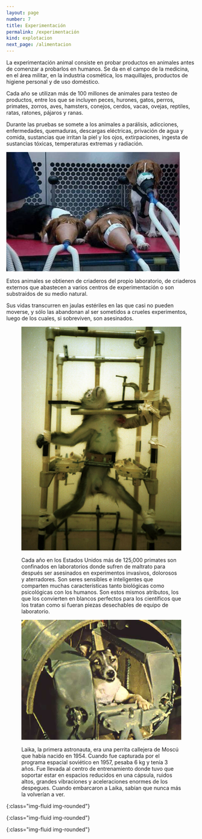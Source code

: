 ```yaml
---
layout: page
number: 7
title: Experimentación
permalink: /experimentación
kind: explotacion
next_page: /alimentacion
---
```


<div class="row">
<div class="col-md-6" markdown="1">

La experimentación animal consiste en probar productos en animales antes de comenzar a probarlos en humanos. Se da en el campo de la medicina, en el área militar, en la industria cosmética, los maquillajes, productos de higiene personal y de uso doméstico.

Cada año se utilizan más de 100 millones de animales para testeo de productos, entre los que se incluyen peces, hurones, gatos, perros, primates, zorros, aves, hamsters, conejos, cerdos, vacas, ovejas, reptiles, ratas, ratones, pájaros y ranas.

Durante las pruebas se somete a los animales a parálisis, adicciones, enfermedades, quemaduras, descargas eléctricas, privación de agua y comida, sustancias que irritan la piel y los ojos, extirpaciones, ingesta de sustancias tóxicas, temperaturas extremas y radiación.

![beagles]


Estos animales se obtienen de criaderos del propio laboratorio, de criaderos externos que abastecen a varios centros de experimentación o son substraídos de su medio natural.


Sus vidas transcurren en jaulas estériles en las que casi no pueden moverse, y sólo las abandonan al ser sometidos a crueles experimentos, luego de los cuales, si sobreviven, son asesinados.

</div>

<div class="col-md-6" markdown="1">

<figure class="figure" markdown="1">

  ![mono]

  <figcaption class="figure-caption">Cada año en los Estados Unidos más de 125,000 primates son confinados en laboratorios donde sufren de maltrato para después ser asesinados en experimentos invasivos, dolorosos y aterradores. Son seres sensibles e inteligentes que comparten muchas características tanto biológicas como psicológicas con los humanos. Son estos mismos atributos, los que los convierten en blancos perfectos para los científicos que los tratan como si fueran piezas desechables de equipo de laboratorio.</figcaption>

</figure>


<figure class="figure" markdown="1">

  ![laika]

  <figcaption class="figure-caption">Laika, la primera astronauta, era una perrita callejera de Moscú que había nacido en 1954. Cuando fue capturada por el programa espacial soviético en 1957, pesaba 6 kg y tenía 3 años. Fue llevada al centro de entrenamiento donde tuvo que soportar estar en espacios reducidos en una cápsula, ruidos altos, grandes vibraciones y aceleraciones enormes de los despegues. Cuando embarcaron a Laika, sabían que nunca más la volverían a ver.</figcaption>

</figure>

</div>
</div>
 

[beagles]: images/07-beagles.jpeg
{:class="img-fluid img-rounded"}

[mono]: images/07-mono.jpeg
{:class="img-fluid img-rounded"}

[laika]: images/07-laika.jpeg
{:class="img-fluid img-rounded"}